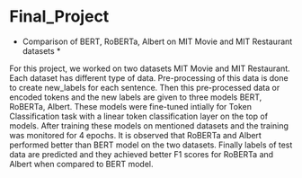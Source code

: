 # Final_Project
* Comparison of BERT, RoBERTa, Albert on MIT Movie and MIT Restaurant datasets *

For this project, we worked on two datasets MIT Movie and MIT Restaurant. Each dataset has different type of data. 
Pre-processing of this data is done to create new_labels for each sentence. Then this pre-processed data or encoded tokens and the new labels are given to three models  BERT, RoBERTa, Albert. These models were fine-tuned intially for Token Classification task with a linear token classification layer on the top of models.
After training these models on mentioned datasets and the training was monitored for 4 epochs. It is observed that RoBERTa and Albert performed better than BERT model on the two datasets. Finally labels of test data are predicted and  they achieved better F1 scores for RoBERTa and Albert when compared to BERT model.

